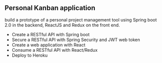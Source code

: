 ## Personal Kanban application

build a prototype of a personal project management tool using Spring boot 2.0 in the backend, ReactJS and Redux on the front end.

- Create a RESTful API with Spring boot
- Secure a RESTful API with Spring Security and JWT web token
- Create a web application with React
- Consume a RESTful API with React/Redux
- Deploy to Heroku

